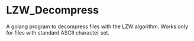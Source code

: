 # LZW_Decompress
A golang program to decompress files with the LZW algorithm. Works only for files with standard ASCII character set.
